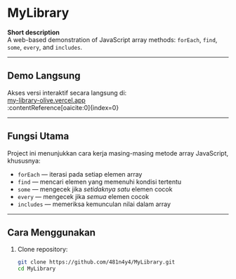 # MyLibrary

**Short description**  
A web-based demonstration of JavaScript array methods: `forEach`, `find`, `some`, `every`, and `includes`.

---

## Demo Langsung  
Akses versi interaktif secara langsung di:  
[my-library-olive.vercel.app](https://my-library-olive.vercel.app)  
:contentReference[oaicite:0]{index=0}

---

## Fungsi Utama  
Project ini menunjukkan cara kerja masing-masing metode array JavaScript, khususnya:  
- `forEach` — iterasi pada setiap elemen array  
- `find` — mencari elemen yang memenuhi kondisi tertentu  
- `some` — mengecek jika *setidaknya satu* elemen cocok  
- `every` — mengecek jika *semua* elemen cocok  
- `includes` — memeriksa kemunculan nilai dalam array

---

## Cara Menggunakan  
1. Clone repository:  
   ```bash
   git clone https://github.com/481n4y4/MyLibrary.git
   cd MyLibrary
